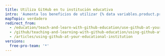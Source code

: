 ```yaml
---
title: Utiliza GitHub en tu institución educativa
intro: 'Aumenta los beneficios de utilizar {% data variables.product.prodname_dotcom %} en tu institución para los estudiantes, instructores y el personal de TI con {% data variables.product.prodname_education %} y nuestros múltiples programas de capacitación para estudiantes e instructores.'
mapTopic: verdadero
redirect_from:
  - /education/teach-and-learn-with-github-education/use-github-at-your-educational-institution
  - /github/teaching-and-learning-with-github-education/using-github-at-your-educational-institution
  - /articles/using-github-at-your-educational-institution
versions:
  free-pro-team: '*'
---
```


